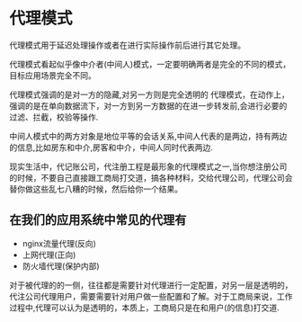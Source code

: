# 代理模式

代理模式用于延迟处理操作或者在进行实际操作前后进行其它处理。

代理模式看起似乎像中介者(中间人)模式，一定要明确两者是完全的不同的模式，目标应用场景完全不同。

代理模式强调的是对一方的隐藏,对另一方则是完全透明的
代理模式，在动作上，强调的是在单向数据流下，对一方到另一方数据的在进一步转发前,会进行必要的过滤、拦截，校验等操作.

中间人模式中的两方对象是地位平等的会话关系,中间人代表的是两边，持有两边的信息,比如房东和中介,房客和中介，中间人同时代表两边.

现实生活中，代记账公司，代注册工程是最形象的代理模式之一,当你想注册公司的时候，不要自己直接跟工商局打交道，搞各种材料，交给代理公司，代理公司会替你做这些乱七八糟的时候，然后给你一个结果。

## 在我们的应用系统中常见的代理有

+ nginx流量代理(反向)
+ 上网代理(正向)
+ 防火墙代理(保护内部)

对于被代理的的一侧，往往都是需要针对代理进行一定配置，对另一层是透明的，代注公司代理用户，需要需要针对用户做一些配置和了解。对于工商局来说，工作过程中,代理可以认为是透明的，本质上，工商局只是在和用户(的信息)打交道.
